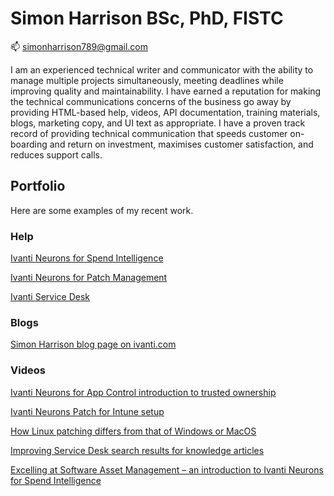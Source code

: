 # Simon Harrison BSc, PhD, FISTC
📫 simonharrison789@gmail.com

I am an experienced technical writer and communicator with the ability to manage multiple projects simultaneously, meeting deadlines while improving quality and maintainability. I have earned a reputation for making the technical communications concerns of the business go away by providing HTML-based help, videos, API documentation, training materials, blogs, marketing copy, and UI text as appropriate. I have a proven track record of providing technical communication that speeds customer on-boarding and return on investment, maximises customer satisfaction, and reduces support calls.

## Portfolio
Here are some examples of my recent work.
### Help
[Ivanti Neurons for Spend Intelligence](https://help.ivanti.com/ht/help/en_US/CLOUD/vNow/default.htm#cshid=spend)

[Ivanti Neurons for Patch Management](https://help.ivanti.com/ht/help/en_US/CLOUD/vNow/default.htm#cshid=patch-mgmt)

[Ivanti Service Desk](https://help.ivanti.com/docs/help/en_US/LDSD/12.0/default.htm)
### Blogs
[Simon Harrison blog page on ivanti.com](https://www.ivanti.com/blog/author/simon-harrison)
### Videos
[Ivanti Neurons for App Control introduction to trusted ownership](https://www.youtube.com/watch?v=cMWocpzF3Uo)

[Ivanti Neurons Patch for Intune setup](https://www.youtube.com/watch?v=aZipIXrmOxI)

[How Linux patching differs from that of Windows or MacOS](https://www.youtube.com/watch?v=lqUOJ4i4Xyk)

[Improving Service Desk search results for knowledge articles](https://www.youtube.com/watch?v=X0bjMHMCc6M)

[Excelling at Software Asset Management – an introduction to Ivanti Neurons for Spend Intelligence](https://www.youtube.com/watch?v=JOBEjgvLkrY)



<!--
**simonharrison789/simonharrison789** is a ✨ _special_ ✨ repository because its `README.md` (this file) appears on your GitHub profile.

Here are some ideas to get you started:

- 🔭 I’m currently working on ...
- 🌱 I’m currently learning ...
- 👯 I’m looking to collaborate on ...
- 🤔 I’m looking for help with ...
- 💬 Ask me about ...
- 📫 How to reach me: ...
- 😄 Pronouns: ...
- ⚡ Fun fact: ...
-->
